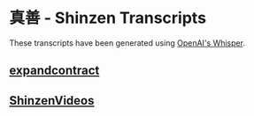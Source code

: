 # 真善 - Shinzen Transcripts

These transcripts have been generated using [OpenAI's Whisper](https://openai.com/blog/whisper/).

## [expandcontract](expandcontract/index.md)
## [ShinzenVideos](shinzenvideos/index.md)